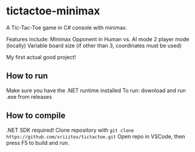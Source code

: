 # tictactoe-minimax
A Tic-Tac-Toe game in C# console with minimax. 

Features include:
Minimax Opponent in Human vs. AI mode
2 player mode (locally)
Variable board size (if other than 3, coordinates must be used)

My first actual good project!

## How to run
Make sure you have the .NET runtime installed
To run: download and run .exe from releases

## How to compile
.NET SDK required!
Clone repository with `git clone https://github.com/xriiitox/tictactoe.git`
Open repo in VSCode, then press F5 to build and run.
